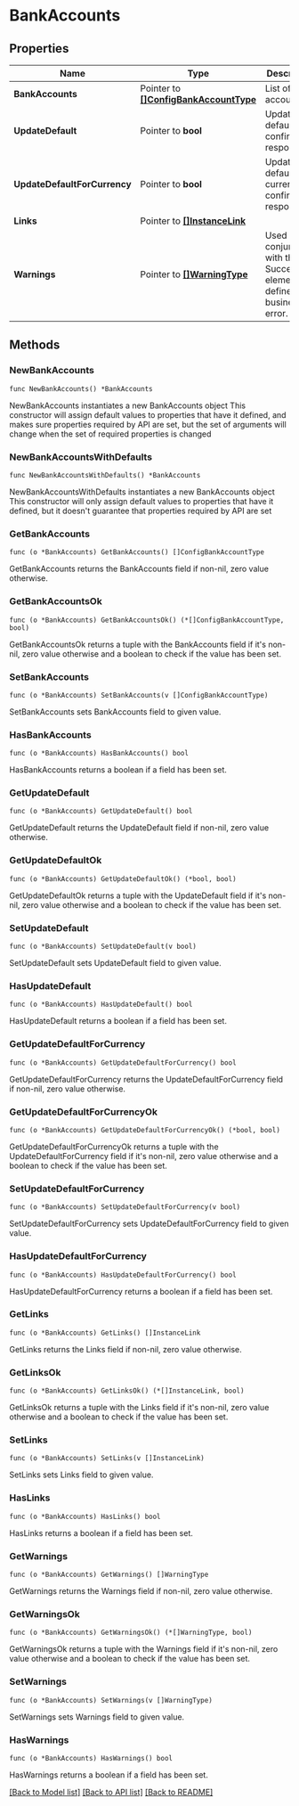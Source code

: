 # BankAccounts

## Properties

Name | Type | Description | Notes
------------ | ------------- | ------------- | -------------
**BankAccounts** | Pointer to [**[]ConfigBankAccountType**](ConfigBankAccountType.md) | List of bank accounts. | [optional] 
**UpdateDefault** | Pointer to **bool** | Update default confirmation response | [optional] 
**UpdateDefaultForCurrency** | Pointer to **bool** | Update default for currency confirmation response | [optional] 
**Links** | Pointer to [**[]InstanceLink**](InstanceLink.md) |  | [optional] 
**Warnings** | Pointer to [**[]WarningType**](WarningType.md) | Used in conjunction with the Success element to define a business error. | [optional] 

## Methods

### NewBankAccounts

`func NewBankAccounts() *BankAccounts`

NewBankAccounts instantiates a new BankAccounts object
This constructor will assign default values to properties that have it defined,
and makes sure properties required by API are set, but the set of arguments
will change when the set of required properties is changed

### NewBankAccountsWithDefaults

`func NewBankAccountsWithDefaults() *BankAccounts`

NewBankAccountsWithDefaults instantiates a new BankAccounts object
This constructor will only assign default values to properties that have it defined,
but it doesn't guarantee that properties required by API are set

### GetBankAccounts

`func (o *BankAccounts) GetBankAccounts() []ConfigBankAccountType`

GetBankAccounts returns the BankAccounts field if non-nil, zero value otherwise.

### GetBankAccountsOk

`func (o *BankAccounts) GetBankAccountsOk() (*[]ConfigBankAccountType, bool)`

GetBankAccountsOk returns a tuple with the BankAccounts field if it's non-nil, zero value otherwise
and a boolean to check if the value has been set.

### SetBankAccounts

`func (o *BankAccounts) SetBankAccounts(v []ConfigBankAccountType)`

SetBankAccounts sets BankAccounts field to given value.

### HasBankAccounts

`func (o *BankAccounts) HasBankAccounts() bool`

HasBankAccounts returns a boolean if a field has been set.

### GetUpdateDefault

`func (o *BankAccounts) GetUpdateDefault() bool`

GetUpdateDefault returns the UpdateDefault field if non-nil, zero value otherwise.

### GetUpdateDefaultOk

`func (o *BankAccounts) GetUpdateDefaultOk() (*bool, bool)`

GetUpdateDefaultOk returns a tuple with the UpdateDefault field if it's non-nil, zero value otherwise
and a boolean to check if the value has been set.

### SetUpdateDefault

`func (o *BankAccounts) SetUpdateDefault(v bool)`

SetUpdateDefault sets UpdateDefault field to given value.

### HasUpdateDefault

`func (o *BankAccounts) HasUpdateDefault() bool`

HasUpdateDefault returns a boolean if a field has been set.

### GetUpdateDefaultForCurrency

`func (o *BankAccounts) GetUpdateDefaultForCurrency() bool`

GetUpdateDefaultForCurrency returns the UpdateDefaultForCurrency field if non-nil, zero value otherwise.

### GetUpdateDefaultForCurrencyOk

`func (o *BankAccounts) GetUpdateDefaultForCurrencyOk() (*bool, bool)`

GetUpdateDefaultForCurrencyOk returns a tuple with the UpdateDefaultForCurrency field if it's non-nil, zero value otherwise
and a boolean to check if the value has been set.

### SetUpdateDefaultForCurrency

`func (o *BankAccounts) SetUpdateDefaultForCurrency(v bool)`

SetUpdateDefaultForCurrency sets UpdateDefaultForCurrency field to given value.

### HasUpdateDefaultForCurrency

`func (o *BankAccounts) HasUpdateDefaultForCurrency() bool`

HasUpdateDefaultForCurrency returns a boolean if a field has been set.

### GetLinks

`func (o *BankAccounts) GetLinks() []InstanceLink`

GetLinks returns the Links field if non-nil, zero value otherwise.

### GetLinksOk

`func (o *BankAccounts) GetLinksOk() (*[]InstanceLink, bool)`

GetLinksOk returns a tuple with the Links field if it's non-nil, zero value otherwise
and a boolean to check if the value has been set.

### SetLinks

`func (o *BankAccounts) SetLinks(v []InstanceLink)`

SetLinks sets Links field to given value.

### HasLinks

`func (o *BankAccounts) HasLinks() bool`

HasLinks returns a boolean if a field has been set.

### GetWarnings

`func (o *BankAccounts) GetWarnings() []WarningType`

GetWarnings returns the Warnings field if non-nil, zero value otherwise.

### GetWarningsOk

`func (o *BankAccounts) GetWarningsOk() (*[]WarningType, bool)`

GetWarningsOk returns a tuple with the Warnings field if it's non-nil, zero value otherwise
and a boolean to check if the value has been set.

### SetWarnings

`func (o *BankAccounts) SetWarnings(v []WarningType)`

SetWarnings sets Warnings field to given value.

### HasWarnings

`func (o *BankAccounts) HasWarnings() bool`

HasWarnings returns a boolean if a field has been set.


[[Back to Model list]](../README.md#documentation-for-models) [[Back to API list]](../README.md#documentation-for-api-endpoints) [[Back to README]](../README.md)


